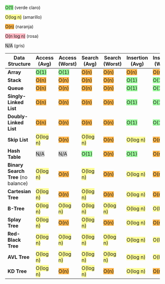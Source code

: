 <span style="background-color:#98FB98;">O(1)</span> (verde claro)

<span style="background-color:#FDFD96;">O(log n)</span> (amarillo)

<span style="background-color:#FFB347;">O(n)</span> (naranja)

<span style="background-color:#FFB6C1;">O(n log n)</span> (rosa)

<span style="background-color:#D3D3D3;">N/A</span> (gris)

| Data Structure       | Access (Avg)                                              | Access (Worst)                                             | Search (Avg)                                              | Search (Worst)                                             | Insertion (Avg)                                            | Insertion (Worst)                                           | Deletion (Avg)                                             | Deletion (Worst)                                            | Space (Worst)                                              |
|----------------------|-----------------------------------------------------------|-------------------------------------------------------------|------------------------------------------------------------|-------------------------------------------------------------|-------------------------------------------------------------|-------------------------------------------------------------|-------------------------------------------------------------|-------------------------------------------------------------|-------------------------------------------------------------|
| **Array**            | <span style="background-color:#98FB98;">O(1)</span>      | <span style="background-color:#98FB98;">O(1)</span>         | <span style="background-color:#FFB347;">O(n)</span>       | <span style="background-color:#FFB347;">O(n)</span>        | <span style="background-color:#FFB347;">O(n)</span>        | <span style="background-color:#FFB347;">O(n)</span>        | <span style="background-color:#FFB347;">O(n)</span>        | <span style="background-color:#FFB347;">O(n)</span>        | <span style="background-color:#FFB347;">O(n)</span>        |
| **Stack**            | <span style="background-color:#FFB347;">O(n)</span>      | <span style="background-color:#FFB347;">O(n)</span>         | <span style="background-color:#FFB347;">O(n)</span>       | <span style="background-color:#FFB347;">O(n)</span>        | <span style="background-color:#98FB98;">O(1)</span>        | <span style="background-color:#98FB98;">O(1)</span>        | <span style="background-color:#98FB98;">O(1)</span>        | <span style="background-color:#98FB98;">O(1)</span>        | <span style="background-color:#FFB347;">O(n)</span>        |
| **Queue**            | <span style="background-color:#FFB347;">O(n)</span>      | <span style="background-color:#FFB347;">O(n)</span>         | <span style="background-color:#FFB347;">O(n)</span>       | <span style="background-color:#FFB347;">O(n)</span>        | <span style="background-color:#98FB98;">O(1)</span>        | <span style="background-color:#98FB98;">O(1)</span>        | <span style="background-color:#98FB98;">O(1)</span>        | <span style="background-color:#98FB98;">O(1)</span>        | <span style="background-color:#FFB347;">O(n)</span>        |
| **Singly-Linked List** | <span style="background-color:#FFB347;">O(n)</span>    | <span style="background-color:#FFB347;">O(n)</span>         | <span style="background-color:#FFB347;">O(n)</span>       | <span style="background-color:#FFB347;">O(n)</span>        | <span style="background-color:#98FB98;">O(1)</span>        | <span style="background-color:#98FB98;">O(1)</span>        | <span style="background-color:#98FB98;">O(1)</span>        | <span style="background-color:#98FB98;">O(1)</span>        | <span style="background-color:#FFB347;">O(n)</span>        |
| **Doubly-Linked List** | <span style="background-color:#FFB347;">O(n)</span>    | <span style="background-color:#FFB347;">O(n)</span>         | <span style="background-color:#FFB347;">O(n)</span>       | <span style="background-color:#FFB347;">O(n)</span>        | <span style="background-color:#98FB98;">O(1)</span>        | <span style="background-color:#98FB98;">O(1)</span>        | <span style="background-color:#98FB98;">O(1)</span>        | <span style="background-color:#98FB98;">O(1)</span>        | <span style="background-color:#FFB347;">O(n)</span>        |
| **Skip List**        | <span style="background-color:#FDFD96;">O(log n)</span>  | <span style="background-color:#FFB347;">O(n)</span>         | <span style="background-color:#FDFD96;">O(log n)</span>   | <span style="background-color:#FFB347;">O(n)</span>        | <span style="background-color:#FDFD96;">O(log n)</span>    | <span style="background-color:#FFB347;">O(n)</span>        | <span style="background-color:#FDFD96;">O(log n)</span>    | <span style="background-color:#FFB347;">O(n)</span>        | <span style="background-color:#FFB6C1;">O(n log n)</span>  |
| **Hash Table**       | <span style="background-color:#D3D3D3;">N/A</span>       | <span style="background-color:#D3D3D3;">N/A</span>          | <span style="background-color:#98FB98;">O(1)</span>       | <span style="background-color:#FFB347;">O(n)</span>        | <span style="background-color:#98FB98;">O(1)</span>        | <span style="background-color:#FFB347;">O(n)</span>        | <span style="background-color:#98FB98;">O(1)</span>        | <span style="background-color:#FFB347;">O(n)</span>        | <span style="background-color:#FFB347;">O(n)</span>        |
| **Binary Search Tree** (no balance) | <span style="background-color:#FDFD96;">O(log n)</span> | <span style="background-color:#FFB347;">O(n)</span> | <span style="background-color:#FDFD96;">O(log n)</span>   | <span style="background-color:#FFB347;">O(n)</span>        | <span style="background-color:#FDFD96;">O(log n)</span>    | <span style="background-color:#FFB347;">O(n)</span>        | <span style="background-color:#FDFD96;">O(log n)</span>    | <span style="background-color:#FFB347;">O(n)</span>        | <span style="background-color:#FFB347;">O(n)</span>        |
| **Cartesian Tree**   | <span style="background-color:#FDFD96;">O(log n)</span>  | <span style="background-color:#FFB347;">O(n)</span>         | <span style="background-color:#FDFD96;">O(log n)</span>   | <span style="background-color:#FFB347;">O(n)</span>        | <span style="background-color:#FDFD96;">O(log n)</span>    | <span style="background-color:#FFB347;">O(n)</span>        | <span style="background-color:#FDFD96;">O(log n)</span>    | <span style="background-color:#FFB347;">O(n)</span>        | <span style="background-color:#FFB347;">O(n)</span>        |
| **B-Tree**           | <span style="background-color:#FDFD96;">O(log n)</span>  | <span style="background-color:#FDFD96;">O(log n)</span>     | <span style="background-color:#FDFD96;">O(log n)</span>   | <span style="background-color:#FDFD96;">O(log n)</span>    | <span style="background-color:#FDFD96;">O(log n)</span>    | <span style="background-color:#FDFD96;">O(log n)</span>    | <span style="background-color:#FDFD96;">O(log n)</span>    | <span style="background-color:#FDFD96;">O(log n)</span>    | <span style="background-color:#FFB347;">O(n)</span>        |
| **Splay Tree**       | <span style="background-color:#FDFD96;">O(log n)</span>  | <span style="background-color:#FFB347;">O(n)</span>         | <span style="background-color:#FDFD96;">O(log n)</span>   | <span style="background-color:#FFB347;">O(n)</span>        | <span style="background-color:#FDFD96;">O(log n)</span>    | <span style="background-color:#FFB347;">O(n)</span>        | <span style="background-color:#FDFD96;">O(log n)</span>    | <span style="background-color:#FFB347;">O(n)</span>        | <span style="background-color:#FFB347;">O(n)</span>        |
| **Red-Black Tree**   | <span style="background-color:#FDFD96;">O(log n)</span>  | <span style="background-color:#FDFD96;">O(log n)</span>     | <span style="background-color:#FDFD96;">O(log n)</span>   | <span style="background-color:#FDFD96;">O(log n)</span>    | <span style="background-color:#FDFD96;">O(log n)</span>    | <span style="background-color:#FDFD96;">O(log n)</span>    | <span style="background-color:#FDFD96;">O(log n)</span>    | <span style="background-color:#FDFD96;">O(log n)</span>    | <span style="background-color:#FFB347;">O(n)</span>        |
| **AVL Tree**         | <span style="background-color:#FDFD96;">O(log n)</span>  | <span style="background-color:#FDFD96;">O(log n)</span>     | <span style="background-color:#FDFD96;">O(log n)</span>   | <span style="background-color:#FDFD96;">O(log n)</span>    | <span style="background-color:#FDFD96;">O(log n)</span>    | <span style="background-color:#FDFD96;">O(log n)</span>    | <span style="background-color:#FDFD96;">O(log n)</span>    | <span style="background-color:#FDFD96;">O(log n)</span>    | <span style="background-color:#FFB347;">O(n)</span>        |
| **KD Tree**          | <span style="background-color:#FDFD96;">O(log n)</span>  | <span style="background-color:#FFB347;">O(n)</span>         | <span style="background-color:#FDFD96;">O(log n)</span>   | <span style="background-color:#FFB347;">O(n)</span>        | <span style="background-color:#FDFD96;">O(log n)</span>    | <span style="background-color:#FFB347;">O(n)</span>        | <span style="background-color:#FDFD96;">O(log n)</span>    | <span style="background-color:#FFB347;">O(n)</span>        | <span style="background-color:#FFB347;">O(n)</span>        |
